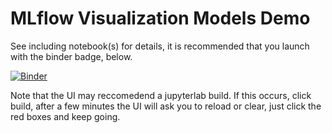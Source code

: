 # MLflow Visualization Models Demo

See including notebook(s) for details, it is recommended that you
launch with the binder badge, below.

[![Binder](https://mybinder.org/badge_logo.svg)](https://mybinder.org/v2/gh/baumanab/mlflow_vizmodels_demo/master?urlpath=lab%2Ftree%2Fmlflow_vizmodels_demo%2Fmlflow_vizmodels_demo.ipynb)

Note that the UI may reccomedend a jupyterlab build.  If this occurs, click build, after a few minutes the UI will ask
you to reload or clear, just click the red boxes and keep going.  

